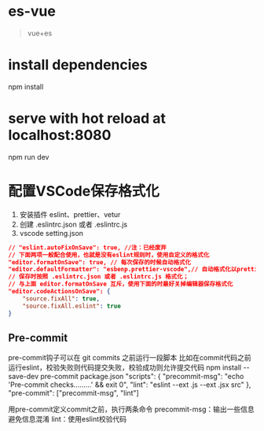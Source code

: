 # es-vue

> vue+es

# install dependencies
npm install

# serve with hot reload at localhost:8080
npm run dev


# 配置VSCode保存格式化
1. 安装插件 eslint、prettier、vetur
2. 创建 .eslintrc.json 或者 .eslintrc.js
3. vscode setting.json
```json
// "eslint.autoFixOnSave": true, //注：已经废弃
// 下面两项一般配合使用，也就是没有eslint规则时，使用自定义的格式化
"editor.formatOnSave": true, // 每次保存的时候自动格式化
"editor.defaultFormatter": "esbenp.prettier-vscode",// 自动格式化以prettier为准
// 保存时按照 .eslintrc.json 或者 .eslintrc.js 格式化；
// 与上面 editor.formatOnSave 互斥，使用下面的时最好关掉编辑器保存格式化
"editor.codeActionsOnSave": {
    "source.fixAll": true,
    "source.fixAll.eslint": true
}
```
 

## Pre-commit
pre-commit钩子可以在 git commits 之前运行一段脚本
比如在commit代码之前运行eslint，校验失败则代码提交失败，校验成功则允许提交代码
npm install --save-dev pre-commit
package.json
"scripts": {
  "precommit-msg": "echo 'Pre-commit checks.........' && exit 0",
  "lint": "eslint --ext .js --ext .jsx src"
},
"pre-commit": ["precommit-msg", "lint"]

用pre-commit定义commit之前，执行两条命令
precommit-msg：输出一些信息避免信息混淆
lint：使用eslint校验代码